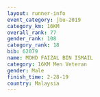 ```yaml
---
layout: runner-info 
event_category: jbu-2019 
category_km: 16KM  
overall_rank: 77
gender_rank: 108
category_rank: 18
bib: 62079
name: MOHD FAIZAL BIN ISMAIL
category: 16KM Men Veteran
gender: Male
finish_time: 2-28-19
country: Malaysia
---
```

